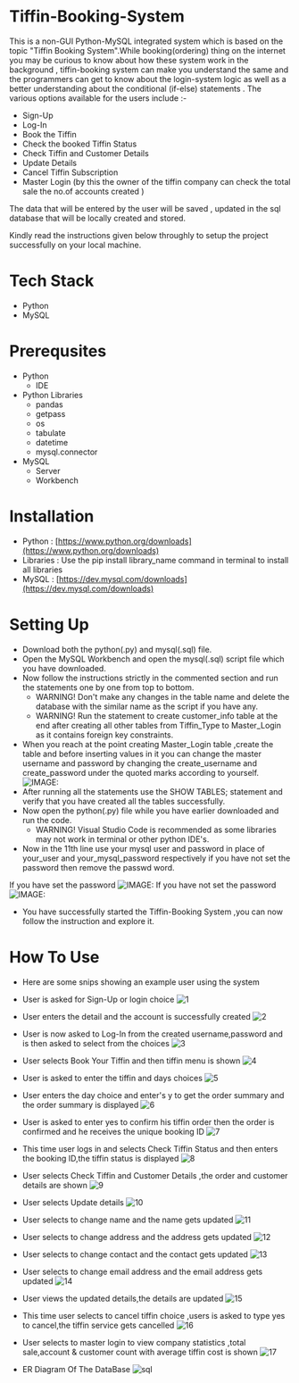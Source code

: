 # Tiffin-Booking-System
This is a non-GUI Python-MySQL integrated system which is based on the topic "Tiffin Booking System".While booking(ordering) thing on the internet you may be curious to know about how these system work in the background , tiffin-booking system can make you understand the same and the programmers can get to know about the login-system logic as well as a better understanding about the conditional (if-else) statements .
The various options available for the users include :-

* Sign-Up
* Log-In
* Book the Tiffin
* Check the booked Tiffin Status
* Check Tiffin and Customer Details
* Update Details
* Cancel Tiffin Subscription
* Master Login (by this the owner of the tiffin company can check the total sale the no.of accounts created )

The data that will be entered by the user will be saved , updated in the sql database that will be locally created and stored.

Kindly read the instructions given below throughly to setup the project successfully on your local machine.

# Tech Stack
* Python
* MySQL

# Prerequsites
* Python
    * IDE
* Python Libraries
    * pandas
    * getpass
    * os
    * tabulate
    * datetime
    * mysql.connector
* MySQL
   * Server
   * Workbench     
# Installation
* Python : [https://www.python.org/downloads](https://www.python.org/downloads)
* Libraries : Use the pip install library_name command in terminal to install all libraries
* MySQL : [https://dev.mysql.com/downloads](https://dev.mysql.com/downloads)
# Setting Up 
* Download both the python(.py) and mysql(.sql) file.
* Open the MySQL Workbench and open the mysql(.sql) script file which you have downloaded.
* Now follow the instructions strictly in the commented section and run the statements one by one from top to bottom.
    * WARNING! Don't make any changes in the table name and delete the database with the similar name as the script if you have any.
    * WARNING! Run the statement to create customer_info table at the end after creating all other tables from Tiffin_Type to Master_Login as it contains foreign key constraints.
* When you reach at the point creating Master_Login table ,create the table and before inserting values in it you can change the master username and password by changing the create_username and create_password under the quoted marks according to yourself.
![IMAGE:](https://github.com/Rajulmahto21/Hacking-Scripts/blob/main/Python/Tiffin%20Booking%20System/How%20To%20Use%20Snips/master_table_instruction.png)
* After running all the statements use the SHOW TABLES; statement and verify that you have created all the tables successfully.
* Now open the python(.py) file while you have earlier downloaded and run the code.
     * WARNING! Visual Studio Code is recommended as some libraries may not work in terminal or other python IDE's.
* Now in the 11th line use your mysql user and password in place of your_user and your_mysql_password respectively if you have not set the password then remove the passwd word.

If you have set the password
![IMAGE:](https://github.com/Rajulmahto21/Hacking-Scripts/blob/main/Python/Tiffin%20Booking%20System/How%20To%20Use%20Snips/sql_connector_1.png)
If you have not set the password
![IMAGE:](https://github.com/Rajulmahto21/Hacking-Scripts/blob/main/Python/Tiffin%20Booking%20System/How%20To%20Use%20Snips/sql_connector_2.png)

* You have successfully started the Tiffin-Booking System ,you can now follow the instruction and explore it.
# How To Use
* Here are some snips showing an example user using the system

* User is asked for Sign-Up or login choice ![1](https://github.com/Rajulmahto21/Hacking-Scripts/blob/main/Python/Tiffin%20Booking%20System/How%20To%20Use%20Snips/1.png)
* User enters the detail and the account is successfully created ![2](https://github.com/Rajulmahto21/Hacking-Scripts/blob/main/Python/Tiffin%20Booking%20System/How%20To%20Use%20Snips/2.png)
* User is now asked to Log-In from the created username,password and is then asked to select from the choices ![3](https://github.com/Rajulmahto21/Hacking-Scripts/blob/main/Python/Tiffin%20Booking%20System/How%20To%20Use%20Snips/3.png)
* User selects Book Your Tiffin and then tiffin menu is shown ![4](https://github.com/Rajulmahto21/Tiffin-Booking-System/blob/main/How%20To%20Use%20Snips/4.PNG)
* User is asked to enter the tiffin and days choices ![5](https://github.com/Rajulmahto21/Tiffin-Booking-System/blob/main/How%20To%20Use%20Snips/5.PNG)
* User enters the day choice and enter's y to get the order summary and the order summary is displayed  ![6](https://github.com/Rajulmahto21/Tiffin-Booking-System/blob/main/How%20To%20Use%20Snips/6.PNG)
* User is asked to enter yes to confirm his tiffin order then the order is confirmed and he receives the unique booking ID ![7](https://github.com/Rajulmahto21/Tiffin-Booking-System/blob/main/How%20To%20Use%20Snips/7.PNG)
* This time user logs in and selects Check Tiffin Status and then enters the booking ID,the tiffin status is displayed ![8](https://github.com/Rajulmahto21/Tiffin-Booking-System/blob/main/How%20To%20Use%20Snips/8.PNG)
* User selects Check Tiffin and Customer Details ,the order and customer details are shown ![9](https://github.com/Rajulmahto21/Tiffin-Booking-System/blob/main/How%20To%20Use%20Snips/9.PNG)
* User selects Update details  ![10](https://github.com/Rajulmahto21/Tiffin-Booking-System/blob/main/How%20To%20Use%20Snips/10.PNG)
* User selects to change name and the name gets updated ![11](https://github.com/Rajulmahto21/Tiffin-Booking-System/blob/main/How%20To%20Use%20Snips/11.PNG)
* User selects to change address and the address gets updated ![12](https://github.com/Rajulmahto21/Tiffin-Booking-System/blob/main/How%20To%20Use%20Snips/12.PNG)
* User selects to change contact and the contact gets updated ![13](https://github.com/Rajulmahto21/Tiffin-Booking-System/blob/main/How%20To%20Use%20Snips/13.PNG)
* User selects to change email address and the email address gets updated ![14](https://github.com/Rajulmahto21/Tiffin-Booking-System/blob/main/How%20To%20Use%20Snips/14.PNG)
* User views the updated details,the details are updated ![15](https://github.com/Rajulmahto21/Tiffin-Booking-System/blob/main/How%20To%20Use%20Snips/15.PNG)
* This time user selects to cancel tiffin choice ,users is asked to type yes to cancel,the tiffin service gets cancelled ![16](https://github.com/Rajulmahto21/Tiffin-Booking-System/blob/main/How%20To%20Use%20Snips/16.PNG)
* User selects to master login to view company statistics ,total sale,account & customer count with average tiffin cost is shown ![17](https://github.com/Rajulmahto21/Tiffin-Booking-System/blob/main/How%20To%20Use%20Snips/17.PNG)
* ER Diagram Of The DataBase ![sql](https://github.com/Rajulmahto21/Tiffin-Booking-System/blob/main/How%20To%20Use%20Snips/ER_DIAGRAM.png)
      
        

      
       
